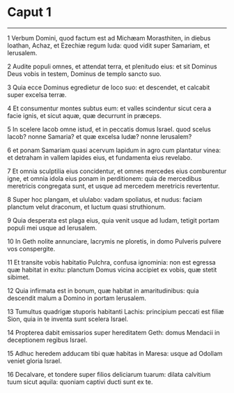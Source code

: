 # Caput 1

***

1 Verbum Domini, quod factum est ad Michæam Morasthiten, in diebus Ioathan, Achaz, et Ezechiæ regum Iuda: quod vidit super Samariam, et Ierusalem.

2 Audite populi omnes, et attendat terra, et plenitudo eius: et sit Dominus Deus vobis in testem, Dominus de templo sancto suo.

3 Quia ecce Dominus egredietur de loco suo: et descendet, et calcabit super excelsa terræ.

4 Et consumentur montes subtus eum: et valles scindentur sicut cera a facie ignis, et sicut aquæ, quæ decurrunt in præceps.

5 In scelere Iacob omne istud, et in peccatis domus Israel. quod scelus Iacob? nonne Samaria? et quæ excelsa Iudæ? nonne Ierusalem?

6 et ponam Samariam quasi acervum lapidum in agro cum plantatur vinea: et detraham in vallem lapides eius, et fundamenta eius revelabo.

7 Et omnia sculptilia eius concidentur, et omnes mercedes eius comburentur igne, et omnia idola eius ponam in perditionem: quia de mercedibus meretricis congregata sunt, et usque ad mercedem meretricis revertentur.

8 Super hoc plangam, et ululabo: vadam spoliatus, et nudus: faciam planctum velut draconum, et luctum quasi struthionum.

9 Quia desperata est plaga eius, quia venit usque ad Iudam, tetigit portam populi mei usque ad Ierusalem.

10 In Geth nolite annunciare, lacrymis ne ploretis, in domo Pulveris pulvere vos conspergite.

11 Et transite vobis habitatio Pulchra, confusa ignominia: non est egressa quæ habitat in exitu: planctum Domus vicina accipiet ex vobis, quæ stetit sibimet.

12 Quia infirmata est in bonum, quæ habitat in amaritudinibus: quia descendit malum a Domino in portam Ierusalem.

13 Tumultus quadrigæ stuporis habitanti Lachis: principium peccati est filiæ Sion, quia in te inventa sunt scelera Israel.

14 Propterea dabit emissarios super hereditatem Geth: domus Mendacii in deceptionem regibus Israel.

15 Adhuc heredem adducam tibi quæ habitas in Maresa: usque ad Odollam veniet gloria Israel.

16 Decalvare, et tondere super filios deliciarum tuarum: dilata calvitium tuum sicut aquila: quoniam captivi ducti sunt ex te.


